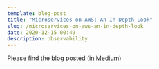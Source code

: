 ```yaml
---
template: blog-post
title: "Microservices on AWS: An In-Depth Look"
slug: /microservices-on-aws-an-in-depth-look
date: 2020-12-15 00:49
description: observability
---
```

Please find the blog posted 
(<a href="https://medium.com/thundra/microservices-on-aws-an-in-depth-look-e2308f3f8ba" target="_blank">in Medium</a>)